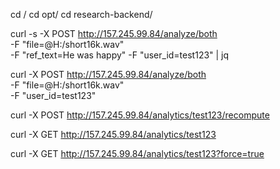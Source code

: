 cd /
cd opt/
cd research-backend/


curl -s -X POST http://157.245.99.84/analyze/both \
  -F "file=@H:/short16k.wav" \
  -F "ref_text=He was happy"
  -F "user_id=test123" | jq

curl -X POST http://157.245.99.84/analyze/both \
    -F "file=@H:/short16k.wav" \
    -F "user_id=test123"

curl -X POST http://157.245.99.84/analytics/test123/recompute

curl -X GET http://157.245.99.84/analytics/test123

curl -X GET http://157.245.99.84/analytics/test123?force=true